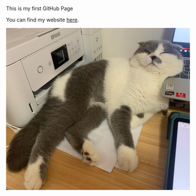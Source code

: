 This is my first GitHub Page

You can find my website [here](https://fangyan.fangruiping.com).

![Image](Yuan.JPG)
